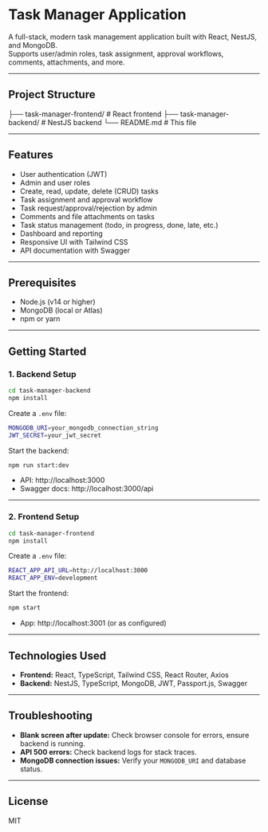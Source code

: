 # Task Manager Application

A full-stack, modern task management application built with React, NestJS, and MongoDB.  
Supports user/admin roles, task assignment, approval workflows, comments, attachments, and more.

---

## Project Structure

├── task-manager-frontend/ # React frontend
├── task-manager-backend/ # NestJS backend
└── README.md # This file


---

## Features

- User authentication (JWT)
- Admin and user roles
- Create, read, update, delete (CRUD) tasks
- Task assignment and approval workflow
- Task request/approval/rejection by admin
- Comments and file attachments on tasks
- Task status management (todo, in progress, done, late, etc.)
- Dashboard and reporting
- Responsive UI with Tailwind CSS
- API documentation with Swagger

---

## Prerequisites

- Node.js (v14 or higher)
- MongoDB (local or Atlas)
- npm or yarn

---

## Getting Started

### 1. Backend Setup

```bash
cd task-manager-backend
npm install
```

Create a `.env` file:
```bash
MONGODB_URI=your_mongodb_connection_string
JWT_SECRET=your_jwt_secret
```

Start the backend:
```bash
npm run start:dev
```
- API: http://localhost:3000
- Swagger docs: http://localhost:3000/api

---

### 2. Frontend Setup

```bash
cd task-manager-frontend
npm install
```

Create a `.env` file:

```bash
REACT_APP_API_URL=http://localhost:3000
REACT_APP_ENV=development
```


Start the frontend:
```bash
npm start
```
- App: http://localhost:3001 (or as configured)

---

## Technologies Used

- **Frontend:** React, TypeScript, Tailwind CSS, React Router, Axios
- **Backend:** NestJS, TypeScript, MongoDB, JWT, Passport.js, Swagger

---

## Troubleshooting

- **Blank screen after update:** Check browser console for errors, ensure backend is running.
- **API 500 errors:** Check backend logs for stack traces.
- **MongoDB connection issues:** Verify your `MONGODB_URI` and database status.

---

## License

MIT